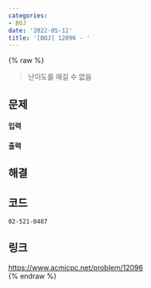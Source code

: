 ```yaml
---
categories:
- BOJ
date: '2022-05-12'
title: '[BOJ] 12096 - '
---
```


{% raw %}
> 난이도를 매길 수 없음<br>

## 문제

#### 입력

#### 출력

## 해결

## 코드
```
02-521-0487
```

## 링크
https://www.acmicpc.net/problem/12096<br>
{% endraw %}